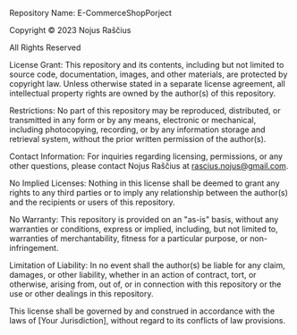 Repository Name: E-CommerceShopPorject

Copyright © 2023 Nojus Raščius

All Rights Reserved

License Grant: This repository and its contents, including but not limited to source code, documentation, images, and other materials, are protected by copyright law. Unless otherwise stated in a separate license agreement, all intellectual property rights are owned by the author(s) of this repository.

Restrictions: No part of this repository may be reproduced, distributed, or transmitted in any form or by any means, electronic or mechanical, including photocopying, recording, or by any information storage and retrieval system, without the prior written permission of the author(s).

Contact Information: For inquiries regarding licensing, permissions, or any other questions, please contact Nojus Raščius at rascius.nojus@gmail.com.

No Implied Licenses: Nothing in this license shall be deemed to grant any rights to any third parties or to imply any relationship between the author(s) and the recipients or users of this repository.

No Warranty: This repository is provided on an "as-is" basis, without any warranties or conditions, express or implied, including, but not limited to, warranties of merchantability, fitness for a particular purpose, or non-infringement.

Limitation of Liability: In no event shall the author(s) be liable for any claim, damages, or other liability, whether in an action of contract, tort, or otherwise, arising from, out of, or in connection with this repository or the use or other dealings in this repository.

This license shall be governed by and construed in accordance with the laws of [Your Jurisdiction], without regard to its conflicts of law provisions.
